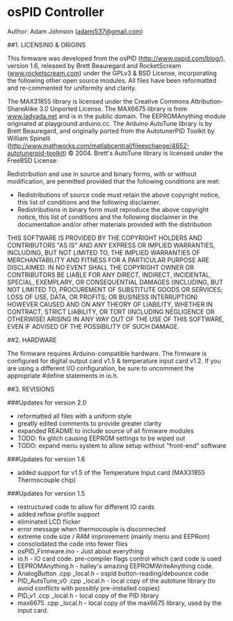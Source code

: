 # osPID Controller
Author:  Adam Johnson (adamj537@gmail.com)

##1.	LICENSING & ORIGINS

This firmware was developed from the osPID (http://www.ospid.com/blog/), version 1.6, released by Brett Beauregard and RocketScream (www.rocketscream.com) under the GPLv3 & BSD License, incorporating the following other open source modules.  All files have been reformatted and re-commented for uniformity and clarity.

The MAX31855 library is licensed under the Creative Commons Attribution-ShareAlike 3.0 Unported License.  The MAX6675 library is from www.ladyada.net and is in the public domain.  The EEPROMAnything module originated at playground.arduino.cc.  The Arduino AutoTune library is by Brett Beauregard, and originally ported from the AutotunerPID Toolkit by William Spinelli (http://www.mathworks.com/matlabcentral/fileexchange/4652-autotunerpid-toolkit) © 2004.  Brett's AutoTune library is licensed under the FreeBSD License:

Redistribution and use in source and binary forms, with or without modification, are permitted provided that the following conditions are met:
-	Redistributions of source code must retain the above copyright notice, this list of conditions and the following disclaimer.
-	Redistributions in binary form must reproduce the above copyright notice, this list of conditions and the following disclaimer in the documentation and/or other materials provided with the distribution

THIS SOFTWARE IS PROVIDED BY THE COPYRIGHT HOLDERS AND CONTRIBUTORS "AS IS" AND ANY EXPRESS OR IMPLIED WARRANTIES, INCLUDING, BUT NOT LIMITED TO, THE IMPLIED WARRANTIES OF MERCHANTABILITY AND FITNESS FOR A PARTICULAR PURPOSE ARE DISCLAIMED. IN NO EVENT SHALL THE COPYRIGHT OWNER OR CONTRIBUTORS BE LIABLE FOR ANY DIRECT, INDIRECT, INCIDENTAL, SPECIAL, EXEMPLARY, OR CONSEQUENTIAL DAMAGES (INCLUDING, BUT NOT LIMITED TO, PROCUREMENT OF SUBSTITUTE GOODS OR SERVICES; LOSS OF USE, DATA, OR PROFITS; OR BUSINESS INTERRUPTION) HOWEVER CAUSED AND ON ANY THEORY OF LIABILITY, WHETHER IN CONTRACT, STRICT LIABILITY, OR TORT (INCLUDING NEGLIGENCE OR OTHERWISE) ARISING IN ANY WAY OUT OF THE USE OF THIS SOFTWARE, EVEN IF ADVISED OF THE POSSIBILITY OF SUCH DAMAGE.

##2.	HARDWARE

The firmware requires Arduino-compatible hardware.  The firmware is configured for digital output card v1.5 & temperature input card v1.2.  If you are using a different I/O configuration, be sure to uncomment the appropriate #define statements in io.h.

##3.	REVISIONS

###Updates for version 2.0
-	reformatted all files with a uniform style
-	greatly edited comments to provide greater clarity
-	expanded README to include source of all firmware modules
-	TODO:  fix glitch causing EEPROM settings to be wiped out
-	TODO:  expand menu system to allow setup without "front-end" software

###Updates for version 1.6
-	added support for v1.5 of the Temperature Input card (MAX31855 Thermocouple chip)
 
###Updates for version 1.5
-	restructured code to allow for different IO cards
-	added reflow profile support
-	eliminated LCD flicker
-	error message when thermocouple is disconnected
-	extreme code size / RAM improvement (mainly menu and EEPRom)
-	consolodated the code into fewer files
-	osPID_Firmware.ino - Just about everything
-	io.h - IO card code.  pre-compiler flags control which card code is used
-	EEPROMAnything.h - halley's amazing EEPROMWriteAnything code.
-	AnalogButton .cpp _local.h - ospid button-reading/debounce code
-	PID_AutoTune_v0 .cpp _local.h - local copy of the autotune library (to avoid conflicts with possibly pre-installed copies)
-	PID_v1 .ccp _local.h - local copy of the PID library
-	max6675 .cpp _local.h - local copy of the max6675 library, used by the input card.
